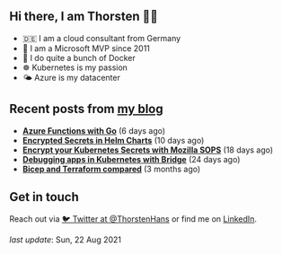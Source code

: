 ## Hi there, I am Thorsten 👋🏼

- 🇩🇪 I am a cloud consultant from Germany 
- 🔷 I am a Microsoft MVP since 2011
- 🐳 I do quite a bunch of Docker
- ☸️ Kubernetes is my passion
- 🌤 Azure is my datacenter

## Recent posts from [my blog](https://thorsten-hans.com) 

- **[Azure Functions with Go](https://thorsten-hans.com/azure-functions-with-go/)** (6 days ago)
- **[Encrypted Secrets in Helm Charts](https://thorsten-hans.com/encrypted-secrets-in-helm-charts/)** (10 days ago)
- **[Encrypt your Kubernetes Secrets with Mozilla SOPS](https://thorsten-hans.com/encrypt-your-kubernetes-secrets-with-mozilla-sops/)** (18 days ago)
- **[Debugging apps in Kubernetes with Bridge](https://thorsten-hans.com/debugging-apps-in-kubernetes-with-bridge/)** (24 days ago)
- **[Bicep and Terraform compared](https://thorsten-hans.com/bicep-and-terraform-compared/)** (3 months ago)

## Get in touch

Reach out via [🐦 Twitter at @ThorstenHans](https://twitter.com/ThorstenHans) or find me on [LinkedIn](https://linkedin.com/in/ThorstenHans).

_last update_: Sun, 22 Aug 2021
